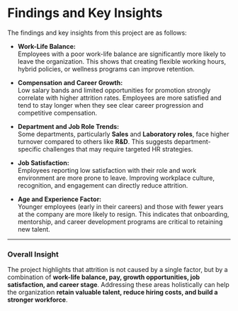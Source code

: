 # Findings and Key Insights

The findings and key insights from this project are as follows:

- **Work-Life Balance:**  
  Employees with a poor work-life balance are significantly more likely to leave the organization. This shows that creating flexible working hours, hybrid policies, or wellness programs can improve retention.

- **Compensation and Career Growth:**  
  Low salary bands and limited opportunities for promotion strongly correlate with higher attrition rates. Employees are more satisfied and tend to stay longer when they see clear career progression and competitive compensation.

- **Department and Job Role Trends:**  
  Some departments, particularly **Sales** and **Laboratory roles**, face higher turnover compared to others like **R&D**. This suggests department-specific challenges that may require targeted HR strategies.

- **Job Satisfaction:**  
  Employees reporting low satisfaction with their role and work environment are more prone to leave. Improving workplace culture, recognition, and engagement can directly reduce attrition.

- **Age and Experience Factor:**  
  Younger employees (early in their careers) and those with fewer years at the company are more likely to resign. This indicates that onboarding, mentorship, and career development programs are critical to retaining new talent.

---

### Overall Insight
The project highlights that attrition is not caused by a single factor, but by a combination of **work-life balance, pay, growth opportunities, job satisfaction, and career stage**. Addressing these areas holistically can help the organization **retain valuable talent, reduce hiring costs, and build a stronger workforce**.
